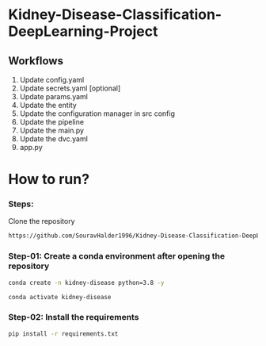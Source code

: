 # Kidney-Disease-Classification-DeepLearning-Project


## Workflows

1. Update config.yaml
2. Update secrets.yaml [optional]
3. Update params.yaml
4. Update the entity
5. Update the configuration manager in src config
6. Update the pipeline
8. Update the main.py
9. Update the dvc.yaml
10. app.py


# How to run?

### Steps:
Clone the repository

```bash
https://github.com/SouravHalder1996/Kidney-Disease-Classification-DeepLearning-Project.git
```

### Step-01: Create a conda environment after opening the repository

```bash
conda create -n kidney-disease python=3.8 -y
```

```bash
conda activate kidney-disease
```


### Step-02: Install the requirements

```bash
pip install -r requirements.txt
```



